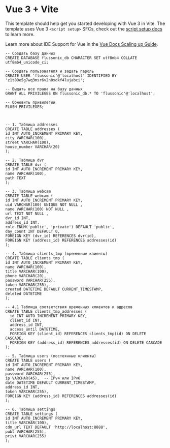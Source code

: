 # Vue 3 + Vite

This template should help get you started developing with Vue 3 in Vite. The template uses Vue 3 `<script setup>` SFCs, check out the [script setup docs](https://v3.vuejs.org/api/sfc-script-setup.html#sfc-script-setup) to learn more.

Learn more about IDE Support for Vue in the [Vue Docs Scaling up Guide](https://vuejs.org/guide/scaling-up/tooling.html#ide-support).

```
-- Создать базу данных
CREATE DATABASE flussonic_db CHARACTER SET utf8mb4 COLLATE utf8mb4_unicode_ci;

-- Создать пользователя и задать пароль
CREATE USER 'flussonic'@'localhost' IDENTIFIED BY 'z1t89e5g7wq3msr6v2n0xdkf4lujabci';

-- Выдать все права на базу данных
GRANT ALL PRIVILEGES ON flussonic_db.* TO 'flussonic'@'localhost';

-- Обновить привилегии
FLUSH PRIVILEGES;



-- 1. Таблица addresses
CREATE TABLE addresses (
id INT AUTO_INCREMENT PRIMARY KEY,
city VARCHAR(100),
street VARCHAR(100),
house_number VARCHAR(20)
);

-- 2. Таблица dvr
CREATE TABLE dvr (
id INT AUTO_INCREMENT PRIMARY KEY,
name VARCHAR(100),
path TEXT
);

-- 3. Таблица webcam
CREATE TABLE webcam (
id INT AUTO_INCREMENT PRIMARY KEY,
uid VARCHAR(100) UNIQUE NOT NULL ,
name VARCHAR(100) NOT NULL ,      
url TEXT NOT NULL ,               
dvr_id INT,
address_id INT,
role ENUM('public', 'private') DEFAULT 'public',
day_count INT DEFAULT 0,
FOREIGN KEY (dvr_id) REFERENCES dvr(id),
FOREIGN KEY (address_id) REFERENCES addresses(id)
);

-- 4. Таблица clients_tmp (временные клиенты)
CREATE TABLE clients_tmp (
id INT AUTO_INCREMENT PRIMARY KEY,
name VARCHAR(100),
title VARCHAR(100),
phone VARCHAR(20),
password VARCHAR(255),
token VARCHAR(255),
created DATETIME DEFAULT CURRENT_TIMESTAMP,
deleted DATETIME
);

-- 4.1 Таблица соответствия временных клиентов и адресов
CREATE TABLE clients_tmp_addresses (
  id INT AUTO_INCREMENT PRIMARY KEY,
  client_id INT,
  address_id INT,
  access_until DATETIME,
  FOREIGN KEY (client_id) REFERENCES clients_tmp(id) ON DELETE CASCADE,
  FOREIGN KEY (address_id) REFERENCES addresses(id) ON DELETE CASCADE
);

-- 5. Таблица users (постоянные клиенты)
CREATE TABLE users (
id INT AUTO_INCREMENT PRIMARY KEY,
name VARCHAR(100),
password VARCHAR(255),
ip VARCHAR(45),  -- IPv4 или IPv6
date DATETIME DEFAULT CURRENT_TIMESTAMP,
address_id INT,
token VARCHAR(255),
FOREIGN KEY (address_id) REFERENCES addresses(id)
);

-- 6. Таблица settings
CREATE TABLE settings (
id INT AUTO_INCREMENT PRIMARY KEY,
title VARCHAR(100),
cdn_url TEXT DEFAULT 'http://localhost:8888',
pubt VARCHAR(255),
privt VARCHAR(255)
);

```
